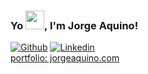### Yo <img src="https://raw.githubusercontent.com/MartinHeinz/MartinHeinz/master/wave.gif" width="30px">, I'm Jorge Aquino!

[![Github](https://img.shields.io/badge/-Github-000?style=flat&logo=Github&logoColor=white)](https://github.com/jorge-e-aquino)
[![Linkedin](https://img.shields.io/badge/-LinkedIn-blue?style=flat&logo=Linkedin&logoColor=white)](https://www.linkedin.com/in/jorge-e-aquino/)
<br />
[portfolio: jorgeaquino.com](https://jorgeaquino.com) 
